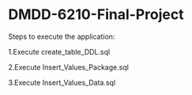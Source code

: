 # DMDD-6210-Final-Project
Steps to execute the application:

1.Execute create_table_DDL.sql

2.Execute Insert_Values_Package.sql

3.Execute Insert_Values_Data.sql
